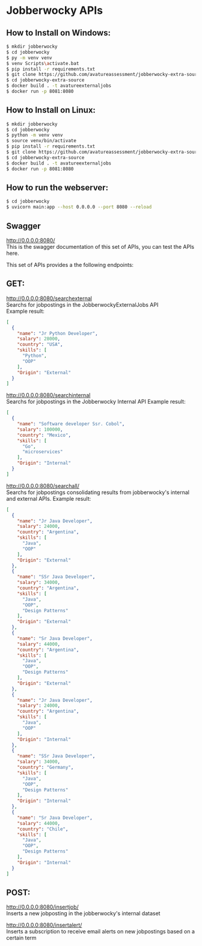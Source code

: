 # Jobberwocky APIs

## How to Install on Windows:
```bash
$ mkdir jobberwocky
$ cd jobberwocky
$ py -m venv venv 
$ venv Scripts\activate.bat
$ pip install -r requirements.txt
$ git clone https://github.com/avatureassessment/jobberwocky-extra-source.git
$ cd jobberwocky-extra-source
$ docker build . -t avatureexternaljobs
$ docker run -p 8081:8080 
```

## How to Install on Linux:
```bash
$ mkdir jobberwocky
$ cd jobberwocky
$ python -m venv venv
$ source venv/bin/activate
$ pip install -r requirements.txt
$ git clone https://github.com/avatureassessment/jobberwocky-extra-source.git
$ cd jobberwocky-extra-source
$ docker build . -t avatureexternaljobs
$ docker run -p 8081:8080 
```
## How to run the webserver:
```bash
$ cd jobberwocky
$ uvicorn main:app --host 0.0.0.0 --port 8080 --reload
```
## Swagger
http://0.0.0.0:8080/ \
This is the swagger documentation of this set of APIs, you can test the APIs here.

This set of APIs provides a the following endpoints:

## GET:
http://0.0.0.0:8080/searchexternal \
Searchs for jobpostings in the JobberwockyExternalJobs API \
Example result:
```json
[
  {
    "name": "Jr Python Developer",
    "salary": 28000,
    "country": "USA",
    "skills": [
      "Python",
      "OOP"
    ],
    "Origin": "External"
  }
]
```


http://0.0.0.0:8080/searchinternal \
Searchs for jobpostings in the Jobberwocky Internal API 
Example result: 
```json
[
  {
    "name": "Software developer Ssr. Cobol",
    "salary": 100000,
    "country": "Mexico",
    "skills": [
      "Go",
      "microservices"
    ],
    "Origin": "Internal"
  }
]
```

http://0.0.0.0:8080/searchall/ \
Searchs for jobpostings consolidating results from jobberwocky's internal and external APIs. 
Example result:
```json
[
  {
    "name": "Jr Java Developer",
    "salary": 24000,
    "country": "Argentina",
    "skills": [
      "Java",
      "OOP"
    ],
    "Origin": "External"
  },
  {
    "name": "SSr Java Developer",
    "salary": 34000,
    "country": "Argentina",
    "skills": [
      "Java",
      "OOP",
      "Design Patterns"
    ],
    "Origin": "External"
  },
  {
    "name": "Sr Java Developer",
    "salary": 44000,
    "country": "Argentina",
    "skills": [
      "Java",
      "OOP",
      "Design Patterns"
    ],
    "Origin": "External"
  },
  {
    "name": "Jr Java Developer",
    "salary": 24000,
    "country": "Argentina",
    "skills": [
      "Java",
      "OOP"
    ],
    "Origin": "Internal"
  },
  {
    "name": "SSr Java Developer",
    "salary": 34000,
    "country": "Germany",
    "skills": [
      "Java",
      "OOP",
      "Design Patterns"
    ],
    "Origin": "Internal"
  },
  {
    "name": "Sr Java Developer",
    "salary": 44000,
    "country": "Chile",
    "skills": [
      "Java",
      "OOP",
      "Design Patterns"
    ],
    "Origin": "Internal"
  }
]
```

## POST:
http://0.0.0.0:8080/insertjob/ \
Inserts a new jobposting in the jobberwocky's internal dataset

http://0.0.0.0:8080/insertalert/ \
Inserts a subscription to receive email alerts on new jobpostings based on a certain term 

